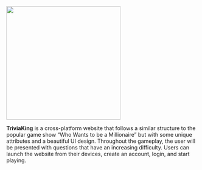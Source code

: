 
<img src="https://user-images.githubusercontent.com/28968799/139198426-4c4b6682-c322-4d19-8e4f-450e02619957.png" width=300/> 

**TriviaKing** is a cross-platform website that follows a similar structure to the popular game show “Who Wants to be a Millionaire” but with some unique attributes and a beautiful UI design. Throughout the gameplay, the user will be presented with questions that have an increasing difficulty. Users can launch the website from their devices, create an account, login, and start playing.
